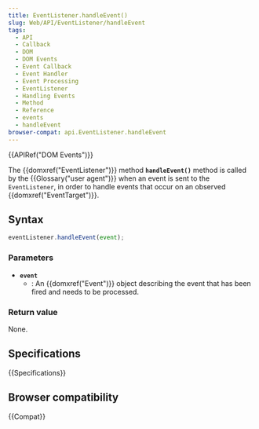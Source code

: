 ```yaml
---
title: EventListener.handleEvent()
slug: Web/API/EventListener/handleEvent
tags:
  - API
  - Callback
  - DOM
  - DOM Events
  - Event Callback
  - Event Handler
  - Event Processing
  - EventListener
  - Handling Events
  - Method
  - Reference
  - events
  - handleEvent
browser-compat: api.EventListener.handleEvent
---
```

{{APIRef("DOM Events")}}

The {{domxref("EventListener")}} method
**`handleEvent()`** method is called by the
{{Glossary("user agent")}} when an event is sent to the
`EventListener`, in order to handle events that occur on an observed
{{domxref("EventTarget")}}.

## Syntax

```js
eventListener.handleEvent(event);
```

### Parameters

- **`event`**
  - : An {{domxref("Event")}} object describing the event that has been fired and needs
    to be processed.

### Return value

None.

## Specifications

{{Specifications}}

## Browser compatibility

{{Compat}}
